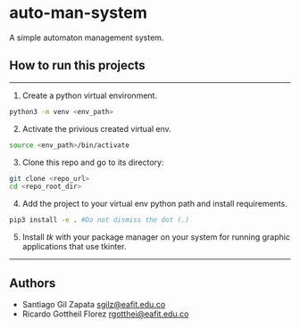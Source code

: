 # auto-man-system
A simple automaton management system.

## How to run this projects
---
1. Create a python virtual environment.
```bash
python3 -m venv <env_path>
```
2. Activate the privious created virtual env. 
```bash
source <env_path>/bin/activate
```
3. Clone this repo and go to its directory:
```bash
git clone <repo_url>
cd <repo_root_dir>
```
4. Add the project to your virtual env python path and install requirements.
```bash
pip3 install -e . #Do not dismiss the dot (.)
```

5. Install *tk* with your package manager on your system for running graphic applications that use tkinter.
---

## Authors
- Santiago Gil Zapata <sgilz@eafit.edu.co>
- Ricardo Gottheil Florez <rgotthei@eafit.edu.co>
